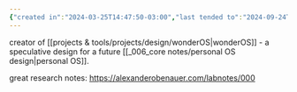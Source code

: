 ```yaml
---
{"created in":"2024-03-25T14:47:50-03:00","last tended to":"2024-09-24T15:48:20-03:00","tags":["person","OSdesign","lab","knowledgemanagement","🌱"],"relevancescore":91,"dg-publish":true,"notestage":["🌱"],"permalink":"/people/references/lab/alexander-obenauer/","dgPassFrontmatter":true,"created":"2024-03-25T14:47:50.340-03:00","updated":"2024-09-24T16:21:26.967-03:00"}
---
```


creator of [[projects & tools/projects/design/wonderOS\|wonderOS]] - a speculative design for a future [[_006_core notes/personal OS design\|personal OS]].

great research notes: https://alexanderobenauer.com/labnotes/000